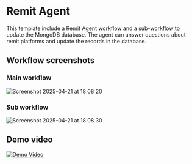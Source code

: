 # Remit Agent

This template include a Remit Agent workflow and a sub-workflow to update the MongoDB database.
The agent can answer questions about remit platforms and update the records in the database.

## Workflow screenshots

### Main workflow
![Screenshot 2025-04-21 at 18 08 20](https://github.com/user-attachments/assets/494b99e3-29fb-4212-9613-ea6b491cf880)

### Sub workflow
![Screenshot 2025-04-21 at 18 08 30](https://github.com/user-attachments/assets/09f5a27c-293f-493f-b5f8-c5a25aa35842)


## Demo video

[![Demo Video](https://img.youtube.com/vi/lAWvb_vf6sM/0.jpg)](https://www.youtube.com/watch?v=lAWvb_vf6sM)
